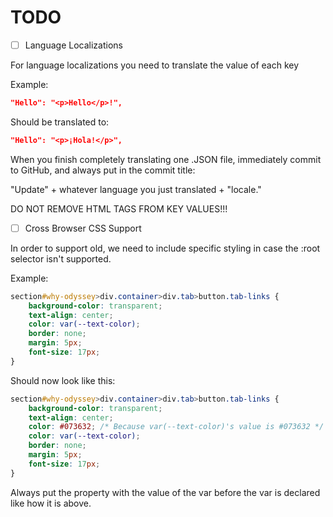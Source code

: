 # TODO

- [ ] Language Localizations

 For language localizations you need to translate the value of each key

Example:

```JSON
"Hello": "<p>Hello</p>!",
```

Should be translated to:

```JSON
"Hello": "<p>¡Hola!</p>",
```

When you finish completely translating one .JSON file, immediately commit to GitHub, and always put in the commit title:

"Update" + whatever language you just translated + "locale."

DO NOT REMOVE HTML TAGS FROM KEY VALUES!!!

- [ ] Cross Browser CSS Support

In order to support old, we need to include specific styling in case the :root selector isn't supported.

Example:

```CSS
section#why-odyssey>div.container>div.tab>button.tab-links {
    background-color: transparent;
    text-align: center;
    color: var(--text-color);
    border: none;  
    margin: 5px;
    font-size: 17px;
}
```

Should now look like this:

```CSS
section#why-odyssey>div.container>div.tab>button.tab-links {
    background-color: transparent;
    text-align: center;
    color: #073632; /* Because var(--text-color)'s value is #073632 */
    color: var(--text-color);
    border: none;
    margin: 5px;
    font-size: 17px;
}
```

Always put the property with the value of the var before the var is declared like how it is above.
